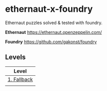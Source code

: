 # ethernaut-x-foundry

Ethernaut puzzles solved & tested with foundry.

**Ethernaut**
https://ethernaut.openzeppelin.com/

**Foundry**
https://github.com/gakonst/foundry


## Levels

| Level | 
| ------------- |
| [1. Fallback](src/Fallback/README.md) |
|  |

